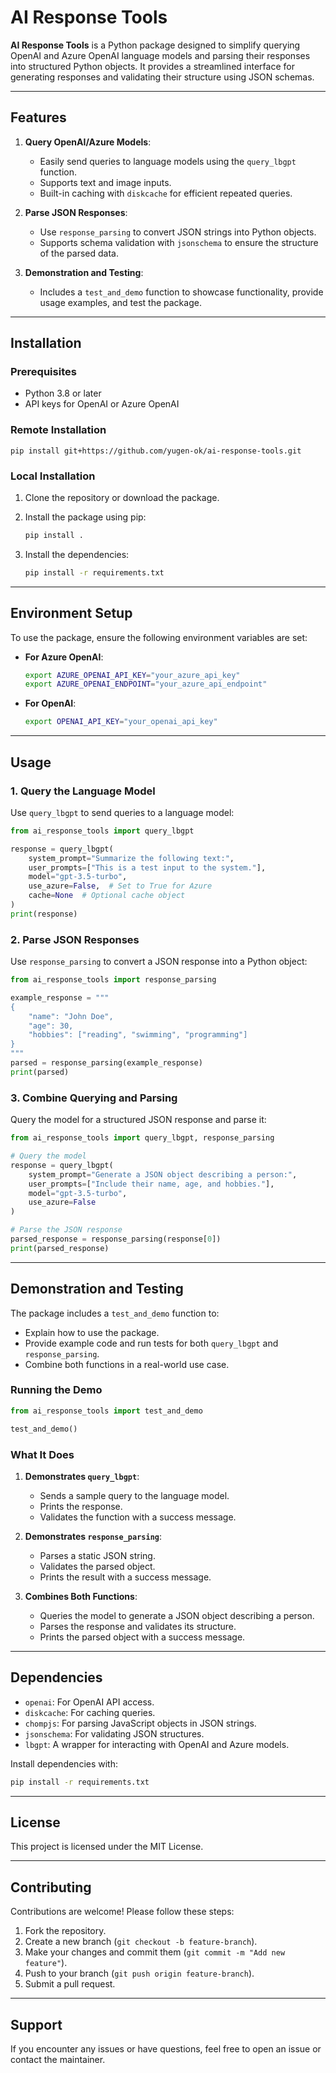 # AI Response Tools

**AI Response Tools** is a Python package designed to simplify querying OpenAI and Azure OpenAI language models and parsing their responses into structured Python objects. It provides a streamlined interface for generating responses and validating their structure using JSON schemas.

---

## **Features**

1. **Query OpenAI/Azure Models**:
   - Easily send queries to language models using the `query_lbgpt` function.
   - Supports text and image inputs.
   - Built-in caching with `diskcache` for efficient repeated queries.

2. **Parse JSON Responses**:
   - Use `response_parsing` to convert JSON strings into Python objects.
   - Supports schema validation with `jsonschema` to ensure the structure of the parsed data.

3. **Demonstration and Testing**:
   - Includes a `test_and_demo` function to showcase functionality, provide usage examples, and test the package.

---

## **Installation**

### Prerequisites
- Python 3.8 or later
- API keys for OpenAI or Azure OpenAI

### Remote Installation

   ```
   pip install git+https://github.com/yugen-ok/ai-response-tools.git 
   ```

### Local Installation
1. Clone the repository or download the package.
2. Install the package using pip:
   ```bash
   pip install .
   ```

3. Install the dependencies:
   ```bash
   pip install -r requirements.txt
   ```

---

## **Environment Setup**

To use the package, ensure the following environment variables are set:
- **For Azure OpenAI**:
  ```bash
  export AZURE_OPENAI_API_KEY="your_azure_api_key"
  export AZURE_OPENAI_ENDPOINT="your_azure_api_endpoint"
  ```
- **For OpenAI**:
  ```bash
  export OPENAI_API_KEY="your_openai_api_key"
  ```

---

## **Usage**

### 1. **Query the Language Model**
Use `query_lbgpt` to send queries to a language model:
```python
from ai_response_tools import query_lbgpt

response = query_lbgpt(
    system_prompt="Summarize the following text:",
    user_prompts=["This is a test input to the system."],
    model="gpt-3.5-turbo",
    use_azure=False,  # Set to True for Azure
    cache=None  # Optional cache object
)
print(response)
```

### 2. **Parse JSON Responses**
Use `response_parsing` to convert a JSON response into a Python object:
```python
from ai_response_tools import response_parsing

example_response = """
{
    "name": "John Doe",
    "age": 30,
    "hobbies": ["reading", "swimming", "programming"]
}
"""
parsed = response_parsing(example_response)
print(parsed)
```

### 3. **Combine Querying and Parsing**
Query the model for a structured JSON response and parse it:
```python
from ai_response_tools import query_lbgpt, response_parsing

# Query the model
response = query_lbgpt(
    system_prompt="Generate a JSON object describing a person:",
    user_prompts=["Include their name, age, and hobbies."],
    model="gpt-3.5-turbo",
    use_azure=False
)

# Parse the JSON response
parsed_response = response_parsing(response[0])
print(parsed_response)
```

---

## **Demonstration and Testing**

The package includes a `test_and_demo` function to:
- Explain how to use the package.
- Provide example code and run tests for both `query_lbgpt` and `response_parsing`.
- Combine both functions in a real-world use case.

### Running the Demo
```python
from ai_response_tools import test_and_demo

test_and_demo()
```

### What It Does
1. **Demonstrates `query_lbgpt`**:
   - Sends a sample query to the language model.
   - Prints the response.
   - Validates the function with a success message.

2. **Demonstrates `response_parsing`**:
   - Parses a static JSON string.
   - Validates the parsed object.
   - Prints the result with a success message.

3. **Combines Both Functions**:
   - Queries the model to generate a JSON object describing a person.
   - Parses the response and validates its structure.
   - Prints the parsed object with a success message.

---

## **Dependencies**
- `openai`: For OpenAI API access.
- `diskcache`: For caching queries.
- `chompjs`: For parsing JavaScript objects in JSON strings.
- `jsonschema`: For validating JSON structures.
- `lbgpt`: A wrapper for interacting with OpenAI and Azure models.

Install dependencies with:
```bash
pip install -r requirements.txt
```

---

## **License**
This project is licensed under the MIT License.

---

## **Contributing**
Contributions are welcome! Please follow these steps:
1. Fork the repository.
2. Create a new branch (`git checkout -b feature-branch`).
3. Make your changes and commit them (`git commit -m "Add new feature"`).
4. Push to your branch (`git push origin feature-branch`).
5. Submit a pull request.

---

## **Support**
If you encounter any issues or have questions, feel free to open an issue or contact the maintainer.
